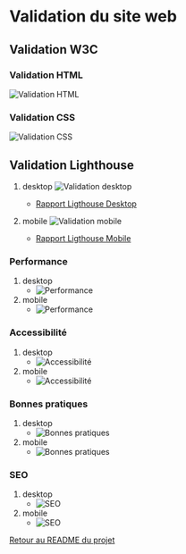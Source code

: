 # Validation du site web

## Validation W3C

### Validation HTML

![Validation HTML](./images/w3c-validator-html.png)

### Validation CSS

![Validation CSS](./images/w3c-validator-css.png)

## Validation Lighthouse

1. desktop
  ![Validation desktop](./images/ligthouse-synthese-desktop.png)
   - [Rapport Ligthouse Desktop](./reports/rapport-ligthouse_cv-online_desktop.pdf)

1. mobile
  ![Validation mobile](./images/ligthouse-synthese-mobile.png)
   - [Rapport Ligthouse Mobile](./reports/rapport-ligthouse_cv-online_mobile.pdf)

### Performance

1. desktop
   - ![Performance](./images/ligthouse-synthese-desktop_performances.png)
2. mobile
   - ![Performance](./images/ligthouse-synthese-mobile_performances.png)

### Accessibilité

1. desktop
   - ![Accessibilité](./images/ligthouse-synthese-desktop_accessibilite.png)
2. mobile
   - ![Accessibilité](./images/ligthouse-synthese-mobile_accessibilite.png)

### Bonnes pratiques

1. desktop
   - ![Bonnes pratiques](./images/ligthouse-synthese-desktop_bonnes-pratiques.png)
2. mobile
   - ![Bonnes pratiques](./images/ligthouse-synthese-mobile_bonnes-pratiques.png)

### SEO

1. desktop
   - ![SEO](./images/ligthouse-synthese-desktop_seo.png)
2. mobile
   - ![SEO](./images/ligthouse-synthese-mobile_seo.png)

[Retour au README du projet](./README_Project.md)
